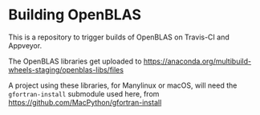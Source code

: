 # Building OpenBLAS

This is a repository to trigger builds of OpenBLAS on Travis-CI and Appveyor.

The OpenBLAS libraries get uploaded to
https://anaconda.org/multibuild-wheels-staging/openblas-libs/files

A project using these libraries, for Manylinux or macOS, will need the
``gfortran-install`` submodule used here, from
https://github.com/MacPython/gfortran-install

